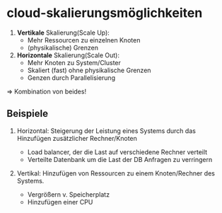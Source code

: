 # cloud-skalierungsmöglichkeiten

1. **Vertikale** Skalierung(Scale Up):
   - Mehr Ressourcen zu einzelnen Knoten
   - (physikalische) Grenzen
2. **Horizontale** Skalierung(Scale Out):
   - Mehr Knoten zu System/Cluster
   - Skaliert (fast) ohne physikalische Grenzen
   - Genzen durch Parallelisierung

=> Kombination von beides!

## Beispiele

1. Horizontal: Steigerung der Leistung eines Systems durch das Hinzufügen zusätzlicher Rechner/Knoten

   - Load balancer, der die Last auf verschiedene Rechner verteilt
   - Verteilte Datenbank um die Last der DB Anfragen zu verringern

2. Vertikal: Hinzufügen von Ressourcen zu einem Knoten/Rechner des Systems.

   - Vergrößern v. Speicherplatz
   - Hinzufügen einer CPU
